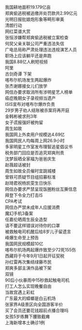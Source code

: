 我国耕地面积19.179亿亩  
郑爽偷逃税被追缴并处罚款共2.99亿元  
光明日报批娘炮形象等畸形审美  
清朗行动  
网红菜谱大赏  
张恒涉嫌帮郑爽偷逃税被立案检查  
何炅父亲关联公司严重违法失信  
广电总局称严肃处理违法违规演艺人员  
职场上应该躺平还是奔跑  
我国8.88亿人刷短视频  
阿里  
古剑奇谭 下架  
喀布尔机场发生两起爆炸  
张杰谢娜接女儿们放学  
网信办要求取消所有涉明星艺人榜单  
癌症晚期女子录视频当遗产  
ISIS宣布对喀布尔爆炸负责  
29岁男子劝人结账被杀案将再开庭  
金韩彬被求刑3年  
女子谎报强奸被拘留  
周生如故  
我国网上外卖用户规模达4.69亿  
我国网民人均每周上网26.9小时  
多家明星工作室发布理智追星倡议书  
税务部门回应是否追究郑爽刑责  
沈梦辰晒全家福为爸爸庆生  
赵薇超话被封  
周生如故全员催时宜跳城楼  
曾轶可质疑节目组招募标准  
赵琦君祝杨凯雯生日快乐  
网信办要求严禁呈现饭圈粉丝互撕信息  
拜登下令全力打击IS  
CPA考试  
网信办严禁未成年人应援消费  
魔幻手机3备案  
任嘉伦晒周生辰全造型  
请不要这样错误对待你的口罩  
被救触电司机醒后给8岁儿子留遗言  
峰爆生命至上预告  
我国网民规模超10亿  
喀布尔机场两起爆炸致至少72死155伤  
西藏将于今年9月1日起开征契税  
孙红雷再次集结绿藤市民  
郑爽多部主演作品被下架  
双镜  
90后小伙暴雨中15秒救起触电司机  
打工人怎么实现晚餐自由  
当故宫遇上彩虹  
广东最大的蟑螂是白云机场  
张家界A级景区向全国游客半价  
买了会员还要花钱超前点播合理吗  
女孩5岁练舞下腰致截瘫  
上海新增本土确诊1例  
